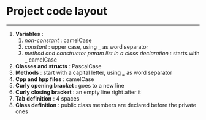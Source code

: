 # Project code layout
---

1. **Variables** : 
	1. *non-constant* : camelCase
	2. *constant* : upper case, using **_** as word separator
	3. *method and constructor param list in a class declaration* : starts with **_** camelCase
2. **Classes and structs** : PascalCase
3. **Methods** : start with a capital letter, using **_** as word separator
4. **Cpp and hpp files** : camelCase
5. **Curly opening bracket** : goes to a new line
6. **Curly closing bracket** : an empty line right after it
7. **Tab definition** : 4 spaces
8. **Class definition** : public class members are declared before the private ones
